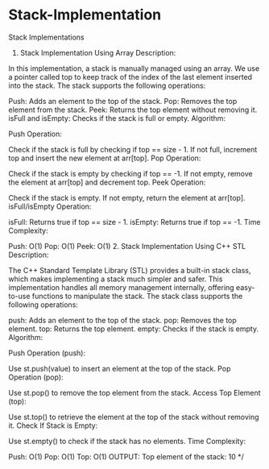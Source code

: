 # Stack-Implementation

Stack Implementations
1. Stack Implementation Using Array
Description:

In this implementation, a stack is manually managed using an array. We use a pointer called top to keep track of the index of the last element inserted into the stack. The stack supports the following operations:

Push: Adds an element to the top of the stack.
Pop: Removes the top element from the stack.
Peek: Returns the top element without removing it.
isFull and isEmpty: Checks if the stack is full or empty.
Algorithm:

Push Operation:

Check if the stack is full by checking if top == size - 1.
If not full, increment top and insert the new element at arr[top].
Pop Operation:

Check if the stack is empty by checking if top == -1.
If not empty, remove the element at arr[top] and decrement top.
Peek Operation:

Check if the stack is empty.
If not empty, return the element at arr[top].
isFull/isEmpty Operation:

isFull: Returns true if top == size - 1.
isEmpty: Returns true if top == -1.
Time Complexity:

Push: O(1)
Pop: O(1)
Peek: O(1)
2. Stack Implementation Using C++ STL
Description:

The C++ Standard Template Library (STL) provides a built-in stack class, which makes implementing a stack much simpler and safer. This implementation handles all memory management internally, offering easy-to-use functions to manipulate the stack. The stack class supports the following operations:

push: Adds an element to the top of the stack.
pop: Removes the top element.
top: Returns the top element.
empty: Checks if the stack is empty.
Algorithm:

Push Operation (push):

Use st.push(value) to insert an element at the top of the stack.
Pop Operation (pop):

Use st.pop() to remove the top element from the stack.
Access Top Element (top):

Use st.top() to retrieve the element at the top of the stack without removing it.
Check If Stack is Empty:

Use st.empty() to check if the stack has no elements.
Time Complexity:

Push: O(1)
Pop: O(1)
Top: O(1) OUTPUT: Top element of the stack: 10 */
